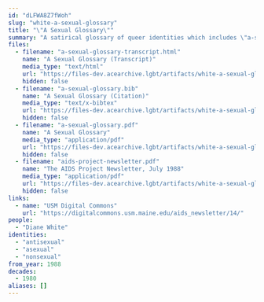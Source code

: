 ```yaml
---
id: "dLFWA8Z7fWoh"
slug: "white-a-sexual-glossary"
title: "\"A Sexual Glossary\""
summary: "A satirical glossary of queer identities which includes \"a-sexual\""
files:
  - filename: "a-sexual-glossary-transcript.html"
    name: "A Sexual Glossary (Transcript)"
    media_type: "text/html"
    url: "https://files-dev.acearchive.lgbt/artifacts/white-a-sexual-glossary/a-sexual-glossary-transcript.html"
    hidden: false
  - filename: "a-sexual-glossary.bib"
    name: "A Sexual Glossary (Citation)"
    media_type: "text/x-bibtex"
    url: "https://files-dev.acearchive.lgbt/artifacts/white-a-sexual-glossary/a-sexual-glossary.bib"
    hidden: false
  - filename: "a-sexual-glossary.pdf"
    name: "A Sexual Glossary"
    media_type: "application/pdf"
    url: "https://files-dev.acearchive.lgbt/artifacts/white-a-sexual-glossary/a-sexual-glossary.pdf"
    hidden: false
  - filename: "aids-project-newsletter.pdf"
    name: "The AIDS Project Newsletter, July 1988"
    media_type: "application/pdf"
    url: "https://files-dev.acearchive.lgbt/artifacts/white-a-sexual-glossary/aids-project-newsletter.pdf"
    hidden: false
links:
  - name: "USM Digital Commons"
    url: "https://digitalcommons.usm.maine.edu/aids_newsletter/14/"
people:
  - "Diane White"
identities:
  - "antisexual"
  - "asexual"
  - "nonsexual"
from_year: 1988
decades:
  - 1980
aliases: []
---
```

